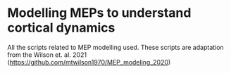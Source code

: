# Modelling MEPs to understand cortical dynamics
All the scripts related to MEP modelling used. These scripts are adaptation from the Wilson et. al. 2021 (https://github.com/mtwilson1970/MEP_modeling_2020)
